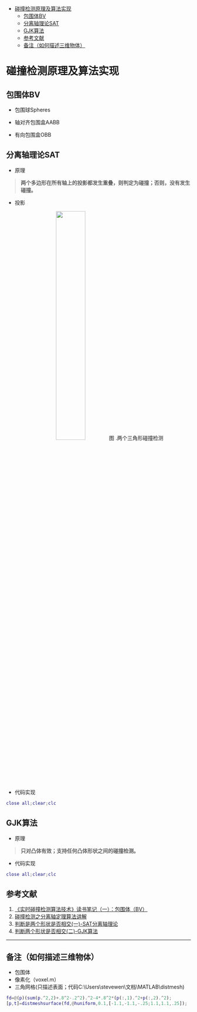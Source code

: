 <!-- TOC depthFrom:1 depthTo:6 withLinks:1 updateOnSave:1 orderedList:0 -->

- [碰撞检测原理及算法实现](#碰撞检测原理及算法实现)
	- [包围体BV](#包围体bv)
	- [分离轴理论SAT](#分离轴理论sat)
	- [GJK算法](#gjk算法)
	- [参考文献](#参考文献)
	- [备注（如何描述三维物体）](#备注如何描述三维物体)

<!-- /TOC -->

# 碰撞检测原理及算法实现

## 包围体BV
- 包围球Spheres

- 轴对齐包围盒AABB

- 有向包围盒OBB


## 分离轴理论SAT
- 原理
>**两个多边形在所有轴上的投影都发生重叠，则判定为碰撞；否则，没有发生碰撞。**

- 投影

<center>
<img src="http://oj6n9xi25.bkt.clouddn.com/17-1-29/54550340-file_1485662433642_1cc2.png" width="40%" />
图  .两个三角形碰撞检测
</center>

- 代码实现

 ```Matlab
 close all;clear;clc

 ```

## GJK算法
- 原理

>**只对凸体有效；支持任何凸体形状之间的碰撞检测。**

- 代码实现

 ```Matlab
 close all;clear;clc

 ```

## 参考文献
1. [《实时碰撞检测算法技术》读书笔记（一）：包围体（BV）](http://blog.csdn.net/u010387196/article/details/19207131)
2. [碰撞检测之分离轴定理算法讲解](http://blog.csdn.net/yorhomwang/article/details/54869018?locationNum=5&fps=1)
3. [判断是两个形状是否相交(一)-SAT分离轴理论](http://blog.csdn.net/u011373710/article/details/54773171)
4. [判断两个形状是否相交(二)-GJK算法](http://blog.csdn.net/u011373710/article/details/54773174)

***
## 备注（如何描述三维物体）
 - 包围体
 - 像素化（voxel.m）
 - 三角网格(只描述表面；代码C:\Users\stevewen\文档\MATLAB\distmesh)
```Matlab
fd=@(p)(sum(p.^2,2)+.8^2-.2^2).^2-4*.8^2*(p(:,1).^2+p(:,2).^2);
[p,t]=distmeshsurface(fd,@huniform,0.1,[-1.1,-1.1,-.25;1.1,1.1,.25]);
```
